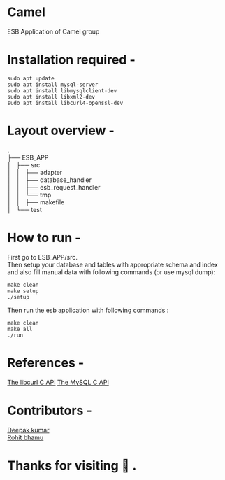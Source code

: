 # Camel
ESB Application of Camel group

# Installation required -
    sudo apt update
    sudo apt install mysql-server
    sudo apt install libmysqlclient-dev
    sudo apt install libxml2-dev
    sudo apt install libcurl4-openssl-dev

<!-- Also make sure you have mysql installed in your system. <br /> -->

# Layout overview -
.</br>
├── ESB_APP</br>
│   ├── src</br>
│   │   ├── adapter</br>
│   │   ├── database_handler</br>
│   │   ├── esb_request_handler</br>
│   │   └── tmp</br>
│   │   ├── makefile</br>
│   └── test</br>

# How to run -
First go to ESB_APP/src.</br>
Then setup your database and tables with appropriate schema and index and also fill manual data with following commands (or use mysql dump):

    make clean
    make setup
    ./setup

Then run the esb application with following commands :

    make clean
    make all
    ./run

# References -
[The libcurl C API](https://curl.se/libcurl/c/)
[The MySQL C API](https://dev.mysql.com/doc/c-api/8.0/en/c-api-function-reference.html)

# Contributors -
[Deepak kumar](https://github.com/deepakjnv880)  
[Rohit bhamu](https://github.com/rohitbhamu)  

# Thanks for visiting :slightly_smiling_face: .
